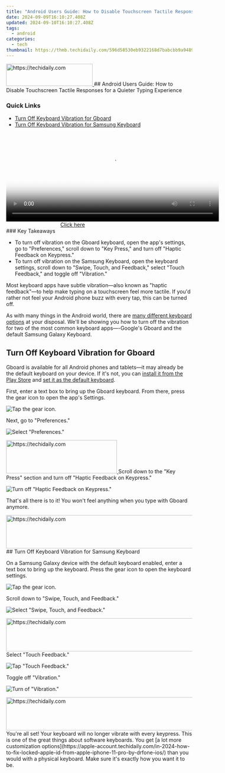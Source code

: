 ```yaml
---
title: "Android Users Guide: How to Disable Touchscreen Tactile Responses for a Quieter Typing Experience"
date: 2024-09-09T16:10:27.408Z
updated: 2024-09-10T16:10:27.408Z
tags:
  - android
categories:
  - tech
thumbnail: https://thmb.techidaily.com/596d58530eb9322168d7babcbb9a9489a386dda09536b6b2d4f38f91d6402603.jpg
---
```


<!-- affiliate ads begin -->
<a href="https://25home.pxf.io/c/5597632/2123471/16836" target="_top" id="2123471">
  <img src="//a.impactradius-go.com/display-ad/16836-2123471" border="0" alt="https://techidaily.com" width="234" height="60"/>
</a>
<img height="0" width="0" src="https://25home.pxf.io/i/5597632/2123471/16836" style="position:absolute;visibility:hidden;" border="0" />
<!-- affiliate ads end -->
## Android Users Guide: How to Disable Touchscreen Tactile Responses for a Quieter Typing Experience

### Quick Links

* [Turn Off Keyboard Vibration for Gboard](https://review-topics.techidaily.com/how-to-transfer-data-from-iphone-15-pro-max-to-androidios-drfone-by-drfone-transfer-data-from-ios-transfer-data-from-ios/)
* [Turn Off Keyboard Vibration for Samsung Keyboard](https://windows11.techidaily.com/steps-to-address-security-glitches-in-windows-1011/)

<!-- affiliate ads begin -->
<span id="1982459">
					<video width="576" height="240" style="cursor:pointer"
           poster="//a.impactradius-go.com/display-clicktoplayimage/1982459.png"
           onclick="if(!this.playClicked){this.play();this.setAttribute('controls',true);this.playClicked=true;}">
	   <source src="//a.impactradius-go.com/display-ad/22993-1982459">
	   <img src="//a.impactradius-go.com/display-clicktoplayimage/1982459.png" style="border: none; height: 100%; width: 100%; object-fit: contain">
	</video>
	<div style="width:360px;text-align:center"><a href="javascript:window.open(decodeURIComponent('https%3A%2F%2Fhomestyler.sjv.io%2Fc%2F5597632%2F1982459%2F22993'), '_blank');void(0);">Click here</a></div>
</span>
<img height="0" width="0" src="https://imp.pxf.io/i/5597632/1982459/22993" style="position:absolute;visibility:hidden;" border="0" />
<!-- affiliate ads end -->
### Key Takeaways

* To turn off vibration on the Gboard keyboard, open the app's settings, go to "Preferences," scroll down to "Key Press," and turn off "Haptic Feedback on Keypress."
* To turn off vibration on the Samsung Keyboard, open the keyboard settings, scroll down to "Swipe, Touch, and Feedback," select "Touch Feedback," and toggle off "Vibration."

 Most keyboard apps have subtle vibration—also known as "haptic feedback"—to help make typing on a touchscreen feel more tactile. If you'd rather not feel your Android phone buzz with every tap, this can be turned off.

 As with many things in the Android world, there are [many different keyboard options](https://extra-hints.techidaily.com/2024-approved-construct-humor-memes-via-adobe/) at your disposal. We'll be showing you how to turn off the vibration for two of the most common keyboard apps—-Google's Gboard and the default Samsung Galaxy Keyboard.

##  Turn Off Keyboard Vibration for Gboard

 Gboard is available for all Android phones and tablets—it may already be the default keyboard on your device. If it's not, you can [install it from the Play Store](https://www.anrdoezrs.net/links/3607085/type/dlg/sid/UUhtgUeUpU207717/https://play.google.com/store/apps/details?id=com.google.android.inputmethod.latin) and [set it as the default keyboard](https://extra-hints.techidaily.com/2024-approved-construct-humor-memes-via-adobe/).

 First, enter a text box to bring up the Gboard keyboard. From there, press the gear icon to open the app's Settings.

![Tap the gear icon.](https://static1.howtogeekimages.com/wordpress/wp-content/uploads/2023/09/screenshot_20230913-162948.png) 

 Next, go to "Preferences."

![Select "Preferences."](https://static1.howtogeekimages.com/wordpress/wp-content/uploads/2023/09/screenshot_20230913-162954.png) 

<!-- affiliate ads begin -->
<a href="https://aligracehair.sjv.io/c/5597632/2135355/19272" target="_top" id="2135355">
  <img src="//a.impactradius-go.com/display-ad/19272-2135355" border="0" alt="https://techidaily.com" width="300" height="90"/>
</a>
<img height="0" width="0" src="https://aligracehair.sjv.io/i/5597632/2135355/19272" style="position:absolute;visibility:hidden;" border="0" />
<!-- affiliate ads end -->
 Scroll down to the "Key Press" section and turn off "Haptic Feedback on Keypress."

![Turn off "Haptic Feedback on Keypress."](https://static1.howtogeekimages.com/wordpress/wp-content/uploads/2023/09/screenshot_20230913-163005.png) 

 That's all there is to it! You won't feel anything when you type with Gboard anymore.

<!-- affiliate ads begin -->
<a href="https://appsumo.8odi.net/c/5597632/2130885/7443" target="_top" id="2130885">
  <img src="//a.impactradius-go.com/display-ad/7443-2130885" border="0" alt="https://techidaily.com" width="600" height="90"/>
</a>
<img height="0" width="0" src="https://appsumo.8odi.net/i/5597632/2130885/7443" style="position:absolute;visibility:hidden;" border="0" />
<!-- affiliate ads end -->
##  Turn Off Keyboard Vibration for Samsung Keyboard

 On a Samsung Galaxy device with the default keyboard enabled, enter a text box to bring up the keyboard. Press the gear icon to open the keyboard settings.

![Tap the gear icon.](https://static1.howtogeekimages.com/wordpress/wp-content/uploads/2023/09/screenshot_20230913_163306_nova-launcher.jpg) 

 Scroll down to "Swipe, Touch, and Feedback."

![Select "Swipe, Touch, and Feedback."](https://static1.howtogeekimages.com/wordpress/wp-content/uploads/2023/09/screenshot_20230913_163329_samsung-keyboard.jpg) 

<!-- affiliate ads begin -->
<a href="https://appsumo.8odi.net/c/5597632/2130891/7443" target="_top" id="2130891">
  <img src="//a.impactradius-go.com/display-ad/7443-2130891" border="0" alt="https://techidaily.com" width="728" height="90"/>
</a>
<img height="0" width="0" src="https://appsumo.8odi.net/i/5597632/2130891/7443" style="position:absolute;visibility:hidden;" border="0" />
<!-- affiliate ads end -->
 Select "Touch Feedback."

![Tap "Touch Feedback."](https://static1.howtogeekimages.com/wordpress/wp-content/uploads/2023/09/screenshot_20230913_163339_samsung-keyboard.jpg) 

 Toggle off "Vibration."

![Turn of "Vibration."](https://static1.howtogeekimages.com/wordpress/wp-content/uploads/2023/09/screenshot_20230913_163351_samsung-keyboard.jpg) 

<!-- affiliate ads begin -->
<a href="https://appsumo.8odi.net/c/5597632/2123739/7443" target="_top" id="2123739">
  <img src="//a.impactradius-go.com/display-ad/7443-2123739" border="0" alt="https://techidaily.com" width="728" height="90"/>
</a>
<img height="0" width="0" src="https://appsumo.8odi.net/i/5597632/2123739/7443" style="position:absolute;visibility:hidden;" border="0" />
<!-- affiliate ads end -->
 You're all set! Your keyboard will no longer vibrate with every keypress. This is one of the great things about software keyboards. You get [a lot more customization options](https://apple-account.techidaily.com/in-2024-how-to-fix-locked-apple-id-from-apple-iphone-11-pro-by-drfone-ios/) than you would with a physical keyboard. Make sure it's exactly how you want it to be.

<ins class="adsbygoogle"
     style="display:block"
     data-ad-format="autorelaxed"
     data-ad-client="ca-pub-7571918770474297"
     data-ad-slot="1223367746"></ins>



<ins class="adsbygoogle"
     style="display:block"
     data-ad-client="ca-pub-7571918770474297"
     data-ad-slot="8358498916"
     data-ad-format="auto"
     data-full-width-responsive="true"></ins>


